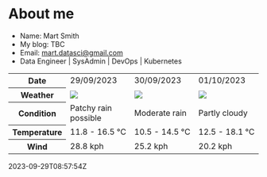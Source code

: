 # About me

- Name: Mart Smith
- My blog: TBC
- Email: [mart.datasci@gmail.com](mailto:mart.datasci6@gmail.com)
- Data Engineer | SysAdmin | DevOps | Kubernetes


<table>
    <tr>
        <th>Date</th>
        <td>29/09/2023</td><td>30/09/2023</td><td>01/10/2023</td>
    </tr>
    <tr>
        <th>Weather</th>
        <td><img src="https://cdn.weatherapi.com/weather/64x64/day/176.png"/></td><td><img src="https://cdn.weatherapi.com/weather/64x64/day/302.png"/></td><td><img src="https://cdn.weatherapi.com/weather/64x64/day/116.png"/></td>
    </tr>
    <tr>
        <th>Condition</th>
        <td width="200px">Patchy rain possible</td><td width="200px">Moderate rain</td><td width="200px">Partly cloudy</td>
    </tr>
    <tr>
        <th>Temperature</th>
        <td>11.8 -  16.5 °C</td><td>10.5 -  14.5 °C</td><td>12.5 -  18.1 °C</td>
    </tr>
    <tr>
        <th>Wind</th>
        <td>28.8 kph</td><td>25.2 kph</td><td>20.2 kph</td>
    </tr>
</table>


2023-09-29T08:57:54Z

